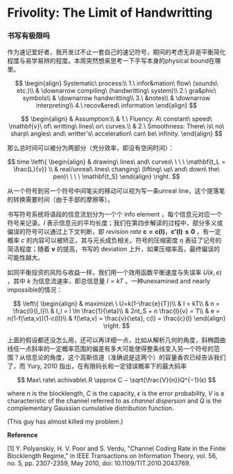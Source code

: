 # Frivolity: The Limit of Handwritting

### 书写有极限吗

作为速记爱好者，我开发过不止一套自己的速记符号，期间的考虑无非是平衡简化程度与易学易辨的程度。本周突然想来思考一下手写本身的physical bound在哪里。

$$
\begin{align}
Systematic\ process:\\
1.\ infor&mation\ flow\ (sounds\ etc.)\\
& \downarrow compiling\ (handwritting\ system)\\
2.\ gra&phic\ symbols\\
& \downarrow handwritting\\
3.\ &notes\\
& \downarrow interpreting\\
4.\ recov&ered\ information
\end{align}
$$

$$
\begin{align}
& Assumption:\\
& 1.\ Fluency: A\ constant\ speed\ \mathbf{v}\ of\ writting\ lines\ or\ curves.\\
& 2.\ Smoothness: There\ is\ no\ sharp\ angles\ and\ writter's\ acceleration\ can\ be\ infinity.
\end{align}
$$

那么总时间可以被分为两部分（充分效率，即没有空闲时间）：

$$
time \left\{
\begin{align}
& drawing\ lines\ and\ curves\ \ \ \ \mathbf{t_L = \frac{L}{v}} \\
& real/unreal\ lines\ changing\ (lifting\ up\ and\ down\ the\ pen)\ \ \ \ \mathbf{t_S}
\end{align}
\right.
$$

从一个符号到另一个符号中间笔尖的移动可以视为写一条unreal line，这个提落笔的转换需要时间（由于手部的摩擦等）。

书写符号系统将语段的信息流划分为一个个 info element ，每个信息元对应一个符号来记录。$l$ 表示信息元的平均长度；我们在第四步解读的过程中，部分多义或偏误的符号可以通过上下文判断，即 $revision\ rate\ \mathbf{c = c(l)}，\mathbf{c'(l) \le0}$ ，有一定概率 $c$ 的内容可以被矫正，其与元长成负相关。符号的压缩密度 $\eta$ 表征了记号的简洁程度；随着 $\mathbf{v}$ 的提高，书写的 deviation 上升，如果压缩率高，最终偏误的可能性越大。

如同平衡投资的风险与收益一样，我们用一个效用函数平衡速度与失误率 $U(k,e)$ ，其中 $k$ 为信息流速率，即总信息量 $I = kT$ 。一种unexamined and nearly impossible的情况：

$$
\left\{
\begin{align}
& maximize\ \ U=k(1-\frac{e}{T})\\
& I = kT\\
& n = \frac{I}{I_l}\\
& I_l = l \ln \frac{1}{\eta}\\
& 2nt_S + n \frac{l}{v} = T\\
& e = n(1-f(\eta,v))(1-c(l))\\
& f(\eta,v) = \frac{v}{\eta}, c(l) = \frac{c}{l}
\end{align}
\right.
$$

上面的假设都还没怎么用，还可以再详细一点，比如从解析几何的角度，斜椭圆曲线任一点斜率的一定概率范围的偏差有多大可能使得整条线变入另一个符号的范围？从信息论的角度，这个高斯信道（准确说是这两个）的容量香农已经告诉我们了，而 Yury, 2010 指出，在有限码长和一定错误概率下的最大码率

$$
Max\ rate\ achivable\ R \approx C − \sqrt{\frac{V}{n}}Q^{−1}(ϵ)
$$

where $n$ is the blocklength, $C$ is the capacity, $\epsilon$ is the error probability, $V$ is a characteristic of the channel referred to as *channel dispersion* and $Q$ is the complementary Gaussian cumulative distribution function.

(This guy has almost killed my problem.)

**Reference**

[1] Y. Polyanskiy, H. V. Poor and S. Verdu, "Channel Coding Rate in the Finite Blocklength Regime," in IEEE Transactions on Information Theory, vol. 56, no. 5, pp. 2307-2359, May 2010, doi: 10.1109/TIT.2010.2043769.